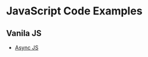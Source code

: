 # JavaScript Code Examples

## Vanila JS
- [Async JS](https://github.com/rkutsel/JavaScript-Examples/blob/main/vanila-js/async.js)
